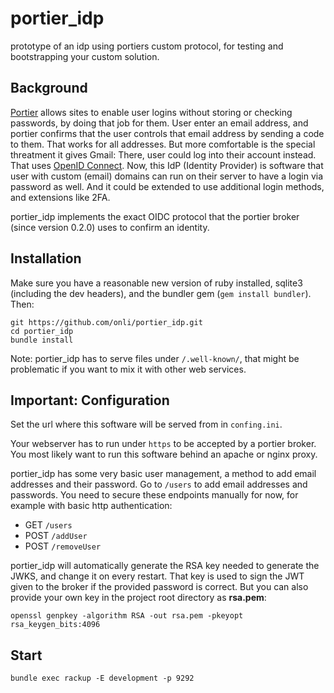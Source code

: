 # portier_idp
prototype of an idp using portiers custom protocol, for testing and bootstrapping your custom solution.

## Background

[Portier](https://portier.github.io/) allows sites to enable user logins without storing or checking passwords, by doing that job for them. User enter an email address, and portier confirms that the user controls that email address by sending a code to them. That works for all addresses. But more comfortable is the special threatment it gives Gmail: There, user could log into their account instead. That uses [OpenID Connect](https://developers.google.com/identity/protocols/OpenIDConnect). Now, this IdP (Identity Provider) is software that user with custom (email) domains can run on their server to have a login via password as well. And it could be extended to use additional login methods, and extensions like 2FA.

portier_idp implements the exact OIDC protocol that the portier broker (since version 0.2.0) uses to confirm an identity.

## Installation

Make sure you have a reasonable new version of ruby installed, sqlite3 (including the dev headers), and the bundler gem (`gem install bundler`). Then:

```
git https://github.com/onli/portier_idp.git
cd portier_idp
bundle install
```

Note: portier_idp has to serve files under `/.well-known/`, that might be problematic if you want to mix it with other web services.

## Important: Configuration

Set the url where this software will be served from in `confing.ini`.

Your webserver has to run under `https` to be accepted by a portier broker. You most likely want to run this software behind an apache or nginx proxy.

portier_idp has some very basic user management, a method to add email addresses and their password. Go to `/users` to add email addresses and passwords. You need to secure these endpoints manually for now, for example with basic http authentication:

 * GET `/users`
 * POST `/addUser`
 * POST `/removeUser`
 
portier_idp will automatically generate the RSA key needed to generate the JWKS, and change it on every restart. That key is used to sign the JWT given to the broker if the provided password is correct. But you can also provide your own key in the project root directory as **rsa.pem**:

```
openssl genpkey -algorithm RSA -out rsa.pem -pkeyopt rsa_keygen_bits:4096
```

 ## Start
 
 ```
 bundle exec rackup -E development -p 9292
 ```
